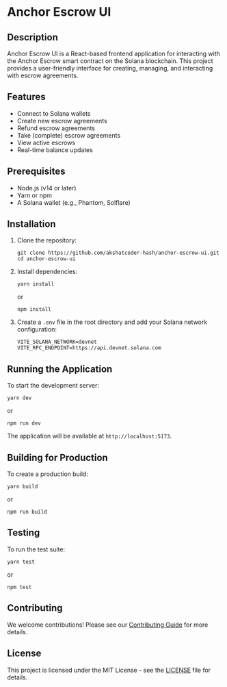 # Anchor Escrow UI

## Description

Anchor Escrow UI is a React-based frontend application for interacting with the Anchor Escrow smart contract on the Solana blockchain. This project provides a user-friendly interface for creating, managing, and interacting with escrow agreements.

## Features

- Connect to Solana wallets
- Create new escrow agreements
- Refund escrow agreements
- Take (complete) escrow agreements
- View active escrows
- Real-time balance updates

## Prerequisites

- Node.js (v14 or later)
- Yarn or npm
- A Solana wallet (e.g., Phantom, Solflare)

## Installation

1. Clone the repository:
   ```
   git clone https://github.com/akshatcoder-hash/anchor-escrow-ui.git
   cd anchor-escrow-ui
   ```

2. Install dependencies:
   ```
   yarn install
   ```
   or
   ```
   npm install
   ```

3. Create a `.env` file in the root directory and add your Solana network configuration:
   ```
   VITE_SOLANA_NETWORK=devnet
   VITE_RPC_ENDPOINT=https://api.devnet.solana.com
   ```

## Running the Application

To start the development server:

```
yarn dev
```
or
```
npm run dev
```

The application will be available at `http://localhost:5173`.

## Building for Production

To create a production build:

```
yarn build
```
or
```
npm run build
```

## Testing

To run the test suite:

```
yarn test
```
or
```
npm test
```

## Contributing

We welcome contributions! Please see our [Contributing Guide](CONTRIBUTING.md) for more details.

## License

This project is licensed under the MIT License - see the [LICENSE](LICENSE) file for details.
